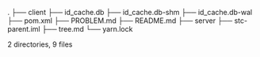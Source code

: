 .
├── client
├── id_cache.db
├── id_cache.db-shm
├── id_cache.db-wal
├── pom.xml
├── PROBLEM.md
├── README.md
├── server
├── stc-parent.iml
├── tree.md
└── yarn.lock

2 directories, 9 files
